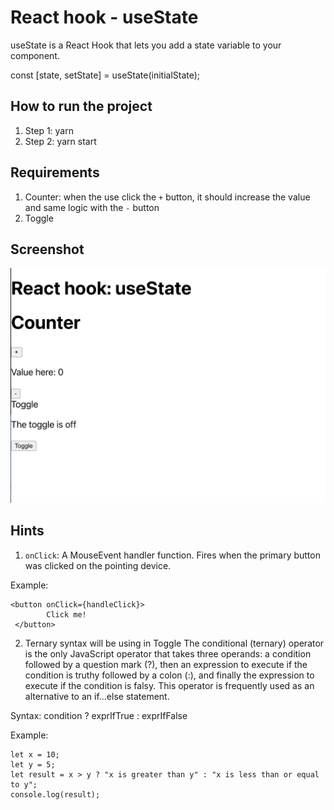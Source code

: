 # React hook - useState

useState is a React Hook that lets you add a state variable to your component.

const [state, setState] = useState(initialState);

## How to run the project

1. Step 1: yarn
2. Step 2: yarn start

## Requirements

1. Counter: when the use click the `+` button, it should increase the value and same logic with the `-` button
2. Toggle

## Screenshot

![](./screenshots/example.png)

## Hints

1. `onClick`: A MouseEvent handler function. Fires when the primary button was clicked on the pointing device.

Example:

```
<button onClick={handleClick}>
        Click me!
 </button>
```

2. Ternary syntax will be using in Toggle
   The conditional (ternary) operator is the only JavaScript operator that takes three operands: a condition followed by a question mark (?), then an expression to execute if the condition is truthy followed by a colon (:), and finally the expression to execute if the condition is falsy. This operator is frequently used as an alternative to an if...else statement.

Syntax: condition ? exprIfTrue : exprIfFalse

Example:

```
let x = 10;
let y = 5;
let result = x > y ? "x is greater than y" : "x is less than or equal to y";
console.log(result);
```
